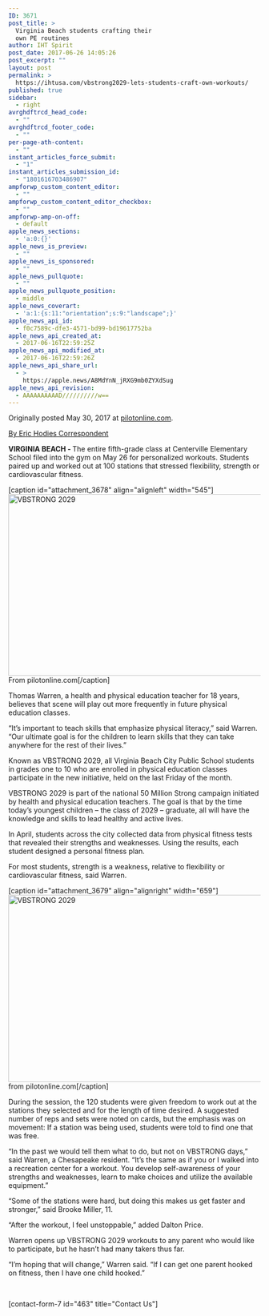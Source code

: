 ```yaml
---
ID: 3671
post_title: >
  Virginia Beach students crafting their
  own PE routines
author: IHT Spirit
post_date: 2017-06-26 14:05:26
post_excerpt: ""
layout: post
permalink: >
  https://ihtusa.com/vbstrong2029-lets-students-craft-own-workouts/
published: true
sidebar:
  - right
avrghdftrcd_head_code:
  - ""
avrghdftrcd_footer_code:
  - ""
per-page-ath-content:
  - ""
instant_articles_force_submit:
  - "1"
instant_articles_submission_id:
  - "1801616703486907"
ampforwp_custom_content_editor:
  - ""
ampforwp_custom_content_editor_checkbox:
  - ""
ampforwp-amp-on-off:
  - default
apple_news_sections:
  - 'a:0:{}'
apple_news_is_preview:
  - ""
apple_news_is_sponsored:
  - ""
apple_news_pullquote:
  - ""
apple_news_pullquote_position:
  - middle
apple_news_coverart:
  - 'a:1:{s:11:"orientation";s:9:"landscape";}'
apple_news_api_id:
  - f0c7589c-dfe3-4571-bd99-bd19617752ba
apple_news_api_created_at:
  - 2017-06-16T22:59:25Z
apple_news_api_modified_at:
  - 2017-06-16T22:59:26Z
apple_news_api_share_url:
  - >
    https://apple.news/A8MdYnN_jRXG9mb0ZYXdSug
apple_news_api_revision:
  - AAAAAAAAAAD//////////w==
---
```

Originally posted May 30, 2017 at <a href="https://pilotonline.com/news/local/education/public-schools/after-the-workout-i-feel-unstoppable---virginia-beach/article_ec52a3e7-c6a0-58ce-88cc-6601c21ae656.html" target="_blank" rel="noopener">pilotonline.com</a>.

<a href="https://pilotonline.com/users/profile/eric%20hodies" target="_blank" rel="noopener">By Eric Hodies
Correspondent</a>

<strong>VIRGINIA BEACH - </strong>The entire fifth-grade class at Centerville Elementary School filed into the gym on May 26 for personalized workouts. Students paired up and worked out at 100 stations that stressed flexibility, strength or cardiovascular fitness.

[caption id="attachment_3678" align="alignleft" width="545"]<a href="https://ihtusa.com/wp-content/uploads/2017/06/VB1.jpg"><img class="wp-image-3678 size-full" src="https://ihtusa.com/wp-content/uploads/2017/06/VB1.jpg" alt="VBSTRONG 2029" width="545" height="363" /></a> From pilotonline.com[/caption]

Thomas Warren, a health and physical education teacher for 18 years, believes that scene will play out more frequently in future physical education classes.

<!--more-->“It’s important to teach skills that emphasize physical literacy,” said Warren. “Our ultimate goal is for the children to learn skills that they can take anywhere for the rest of their lives.”

Known as VBSTRONG 2029, all Virginia Beach City Public School students in grades one to 10 who are enrolled in physical education classes participate in the new initiative, held on the last Friday of the month.

VBSTRONG 2029 is part of the national 50 Million Strong campaign initiated by health and physical education teachers. The goal is that by the time today’s youngest children – the class of 2029 – graduate, all will have the knowledge and skills to lead healthy and active lives.

In April, students across the city collected data from physical fitness tests that revealed their strengths and weaknesses. Using the results, each student designed a personal fitness plan.

For most students, strength is a weakness, relative to flexibility or cardiovascular fitness, said Warren.

[caption id="attachment_3679" align="alignright" width="659"]<a href="https://ihtusa.com/wp-content/uploads/2017/06/VB2.jpg"><img class="wp-image-3679 size-full" src="https://ihtusa.com/wp-content/uploads/2017/06/VB2.jpg" alt="VBSTRONG 2029" width="659" height="374" /></a> from pilotonline.com[/caption]

During the session, the 120 students were given freedom to work out at the stations they selected and for the length of time desired. A suggested number of reps and sets were noted on cards, but the emphasis was on movement: If a station was being used, students were told to find one that was free.

“In the past we would tell them what to do, but not on VBSTRONG days,” said Warren, a Chesapeake resident. “It’s the same as if you or I walked into a recreation center for a workout. You develop self-awareness of your strengths and weaknesses, learn to make choices and utilize the available equipment.”

“Some of the stations were hard, but doing this makes us get faster and stronger,” said Brooke Miller, 11.

“After the workout, I feel unstoppable,” added Dalton Price.

Warren opens up VBSTRONG 2029 workouts to any parent who would like to participate, but he hasn’t had many takers thus far.

“I’m hoping that will change,” Warren said. “If I can get one parent hooked on fitness, then I have one child hooked.”

&nbsp;
<div class="author-box-avatar">[contact-form-7 id="463" title="Contact Us"]</div>